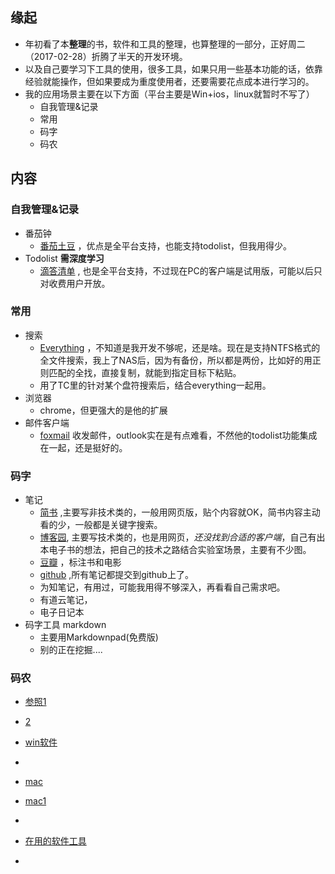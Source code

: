 ##  缘起
+ 年初看了本**整理**的书，软件和工具的整理，也算整理的一部分，正好周二（2017-02-28）折腾了半天的开发环境。
+ 以及自己要学习下工具的使用，很多工具，如果只用一些基本功能的话，依靠经验就能操作，但如果要成为重度使用者，还要需要花点成本进行学习的。
+ 我的应用场景主要在以下方面（平台主要是Win+ios，linux就暂时不写了）
	+ 自我管理&记录
	+ 常用
	+ 码字
	+ 码农

##  内容
###  自我管理&记录
+ 番茄钟 
	+ [番茄土豆](https://www.pomotodo.com/) ，优点是全平台支持，也能支持todolist，但我用得少。
+ Todolist    **需深度学习**
	+ [滴答清单](https://www.dida365.com/) , 也是全平台支持，不过现在PC的客户端是试用版，可能以后只对收费用户开放。

###  常用
+ 搜索 
	+ [Everything](http://www.voidtools.com/) ，不知道是我开发不够呢，还是啥。现在是支持NTFS格式的全文件搜索，我上了NAS后，因为有备份，所以都是两份，比如好的用正则匹配的全找，直接复制，就能到指定目标下粘贴。
	+ 用了TC里的针对某个盘符搜索后，结合everything一起用。
+ 浏览器
	+ chrome，但更强大的是他的扩展
+ 邮件客户端
	+ [foxmail](http://www.foxmail.com/) 收发邮件，outlook实在是有点难看，不然他的todolist功能集成在一起，还是挺好的。

###  码字
+ 笔记
	+ [简书](www.jianshu.com) ,主要写非技术类的，一般用网页版，贴个内容就OK，简书内容主动看的少，一般都是关键字搜索。
	+ [博客园](www.cnblogs.com), 主要写技术类的，也是用网页，*还没找到合适的客户端*，自己有出本电子书的想法，把自己的技术之路结合实验室场景，主要有不少图。
	+ [豆瓣](www.douban.com) ，标注书和电影
	+ [github](www.github.com) ,所有笔记都提交到github上了。
	+ 为知笔记，有用过，可能我用得不够深入，再看看自己需求吧。
	+ 有道云笔记，
	+ 电子日记本
+ 码字工具 markdown
	+ 主要用Markdownpad(免费版)
	+ 别的正在挖掘....

###  码农


+ [参照1](http://www.jianshu.com/p/207d59ff4468)
+ [2](http://www.jianshu.com/p/262b985f766e)
+ [win软件](http://www.jianshu.com/p/39e854654f86)
+ [](http://www.jianshu.com/p/4de43cc8e3a9)
+ [mac](http://www.jianshu.com/p/39c7e832e7ab)
+ [mac1](http://www.jianshu.com/p/99f15ff2bc3d)
+ [](http://www.jianshu.com/p/83f6f2fcaf0a)

+ [在用的软件工具](http://www.jianshu.com/p/57ecb97fe1d3)
+ [](http://www.jianshu.com/p/c0f1f35a3f11)
